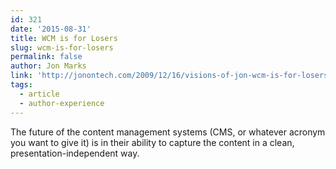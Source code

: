 ```yaml
---
id: 321
date: '2015-08-31'
title: WCM is for Losers
slug: wcm-is-for-losers
permalink: false
author: Jon Marks
link: 'http://jonontech.com/2009/12/16/visions-of-jon-wcm-is-for-losers/'
tags:
  - article
  - author-experience
---
```

The future of the content management systems (CMS, or whatever acronym you want to give it) is in their ability to capture the content in a clean, presentation-independent way.
